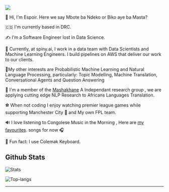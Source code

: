 ![](https://komarev.com/ghpvc/?username=espoirMur)

<p>
  👋 Hi, I'm Espoir.
  Here we say Mbote ba Ndeko or Biko aye ba Masta?
</p>
<p>
  🇨🇩 I'm currently based in  DRC.
</p>
<p>
  ✍️ I'm a Software Engineer lost in Data Science. 
</p>
<p>
  🦔 Currently, at spiny.ai, I work in a data team with Data Scientists and Machine Learning Engineers. I build pipelines on AWS  that deliver our work to our clients. 
</p>

<p>
  🤖My other interests are Probabilistic Machine Learning and Natural Language Processing, particularly:  Topic Modelling, Machine Translation, Conversational Agents and Question Answering
</p>

<p>
  🦄 I'm a member of the <a href="https://www.masakhane.io/community">Mashakhane</a>   A Independant research group , we are applying cutting edge NLP Research to Africans Languages Translation.
</p>
<p>
⚽ When not coding I enjoy watching premier league games while supporting Manchester City 🦈 and My own FPL team.
</p>
<p>
  🔊 I love listening to Congolese Music in the Morning , Here are  <a href="(https://open.spotify.com/playlist/37i9dQZF1Epj9nTdh9zalG?si=2a1010cadbe14f37">my favourites</a>.
   songs for now 🎧
</p>
<p>
  🤪 Fun fact: I use Colemak Keyboard.
</p>

## Github Stats


<p>
  <img title="Stats" src="https://github-readme-stats.vercel.app/api?username=espoirMur&show_icons=true&theme=synthwave"/>
</p>


<p>
  <img title="Top-langs" src="https://github-readme-stats.vercel.app/api/top-langs/?username=espoirMur&layout=compact&show_icons=true&theme=synthwave"/>
</p>


-----
